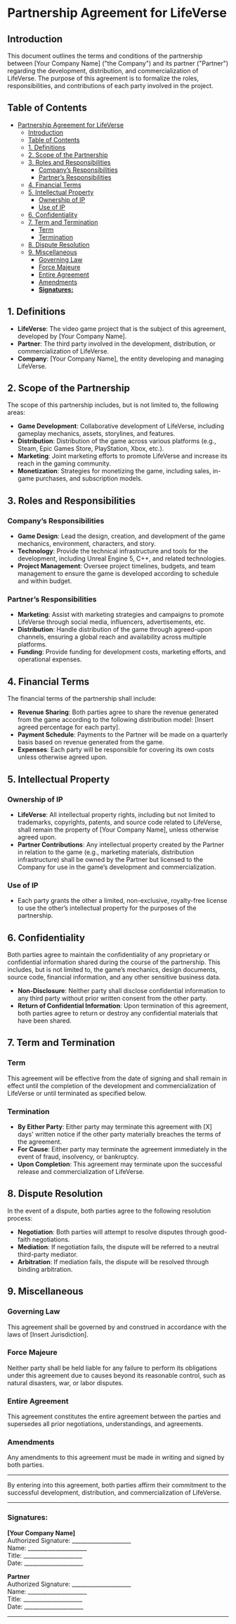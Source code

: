 # Partnership Agreement for LifeVerse

## Introduction

This document outlines the terms and conditions of the partnership between [Your Company Name] ("the Company") and its partner ("Partner") regarding the development, distribution, and commercialization of LifeVerse. The purpose of this agreement is to formalize the roles, responsibilities, and contributions of each party involved in the project.

## Table of Contents

- [Partnership Agreement for LifeVerse](#partnership-agreement-for-lifeverse)
  - [Introduction](#introduction)
  - [Table of Contents](#table-of-contents)
  - [1. Definitions](#1-definitions)
  - [2. Scope of the Partnership](#2-scope-of-the-partnership)
  - [3. Roles and Responsibilities](#3-roles-and-responsibilities)
    - [Company’s Responsibilities](#companys-responsibilities)
    - [Partner’s Responsibilities](#partners-responsibilities)
  - [4. Financial Terms](#4-financial-terms)
  - [5. Intellectual Property](#5-intellectual-property)
    - [Ownership of IP](#ownership-of-ip)
    - [Use of IP](#use-of-ip)
  - [6. Confidentiality](#6-confidentiality)
  - [7. Term and Termination](#7-term-and-termination)
    - [Term](#term)
    - [Termination](#termination)
  - [8. Dispute Resolution](#8-dispute-resolution)
  - [9. Miscellaneous](#9-miscellaneous)
    - [Governing Law](#governing-law)
    - [Force Majeure](#force-majeure)
    - [Entire Agreement](#entire-agreement)
    - [Amendments](#amendments)
    - [**Signatures:**](#signatures)

## 1. Definitions

- **LifeVerse**: The video game project that is the subject of this agreement, developed by [Your Company Name].
- **Partner**: The third party involved in the development, distribution, or commercialization of LifeVerse.
- **Company**: [Your Company Name], the entity developing and managing LifeVerse.

## 2. Scope of the Partnership

The scope of this partnership includes, but is not limited to, the following areas:

- **Game Development**: Collaborative development of LifeVerse, including gameplay mechanics, assets, storylines, and features.
- **Distribution**: Distribution of the game across various platforms (e.g., Steam, Epic Games Store, PlayStation, Xbox, etc.).
- **Marketing**: Joint marketing efforts to promote LifeVerse and increase its reach in the gaming community.
- **Monetization**: Strategies for monetizing the game, including sales, in-game purchases, and subscription models.

## 3. Roles and Responsibilities

### Company’s Responsibilities

- **Game Design**: Lead the design, creation, and development of the game mechanics, environment, characters, and story.
- **Technology**: Provide the technical infrastructure and tools for the development, including Unreal Engine 5, C++, and related technologies.
- **Project Management**: Oversee project timelines, budgets, and team management to ensure the game is developed according to schedule and within budget.

### Partner’s Responsibilities

- **Marketing**: Assist with marketing strategies and campaigns to promote LifeVerse through social media, influencers, advertisements, etc.
- **Distribution**: Handle distribution of the game through agreed-upon channels, ensuring a global reach and availability across multiple platforms.
- **Funding**: Provide funding for development costs, marketing efforts, and operational expenses.

## 4. Financial Terms

The financial terms of the partnership shall include:

- **Revenue Sharing**: Both parties agree to share the revenue generated from the game according to the following distribution model: [Insert agreed percentage for each party].
- **Payment Schedule**: Payments to the Partner will be made on a quarterly basis based on revenue generated from the game.
- **Expenses**: Each party will be responsible for covering its own costs unless otherwise agreed upon.

## 5. Intellectual Property

### Ownership of IP

- **LifeVerse**: All intellectual property rights, including but not limited to trademarks, copyrights, patents, and source code related to LifeVerse, shall remain the property of [Your Company Name], unless otherwise agreed upon.
- **Partner Contributions**: Any intellectual property created by the Partner in relation to the game (e.g., marketing materials, distribution infrastructure) shall be owned by the Partner but licensed to the Company for use in the game’s development and commercialization.

### Use of IP

- Each party grants the other a limited, non-exclusive, royalty-free license to use the other’s intellectual property for the purposes of the partnership.

## 6. Confidentiality

Both parties agree to maintain the confidentiality of any proprietary or confidential information shared during the course of the partnership. This includes, but is not limited to, the game’s mechanics, design documents, source code, financial information, and any other sensitive business data.

- **Non-Disclosure**: Neither party shall disclose confidential information to any third party without prior written consent from the other party.
- **Return of Confidential Information**: Upon termination of this agreement, both parties agree to return or destroy any confidential materials that have been shared.

## 7. Term and Termination

### Term

This agreement will be effective from the date of signing and shall remain in effect until the completion of the development and commercialization of LifeVerse or until terminated as specified below.

### Termination

- **By Either Party**: Either party may terminate this agreement with [X] days' written notice if the other party materially breaches the terms of the agreement.
- **For Cause**: Either party may terminate the agreement immediately in the event of fraud, insolvency, or bankruptcy.
- **Upon Completion**: This agreement may terminate upon the successful release and commercialization of LifeVerse.

## 8. Dispute Resolution

In the event of a dispute, both parties agree to the following resolution process:

- **Negotiation**: Both parties will attempt to resolve disputes through good-faith negotiations.
- **Mediation**: If negotiation fails, the dispute will be referred to a neutral third-party mediator.
- **Arbitration**: If mediation fails, the dispute will be resolved through binding arbitration.

## 9. Miscellaneous

### Governing Law

This agreement shall be governed by and construed in accordance with the laws of [Insert Jurisdiction].

### Force Majeure

Neither party shall be held liable for any failure to perform its obligations under this agreement due to causes beyond its reasonable control, such as natural disasters, war, or labor disputes.

### Entire Agreement

This agreement constitutes the entire agreement between the parties and supersedes all prior negotiations, understandings, and agreements.

### Amendments

Any amendments to this agreement must be made in writing and signed by both parties.

---

By entering into this agreement, both parties affirm their commitment to the successful development, distribution, and commercialization of LifeVerse.

---

### **Signatures:**

**[Your Company Name]**  
Authorized Signature: _____________________  
Name: _____________________  
Title: _____________________  
Date: _____________________  

**Partner**  
Authorized Signature: _____________________  
Name: _____________________  
Title: _____________________  
Date: _____________________  

---
